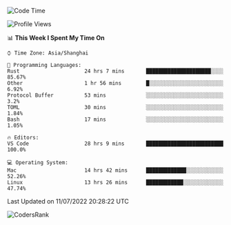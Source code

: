 <!--START_SECTION:waka-->
![Code Time](http://img.shields.io/badge/Code%20Time-1%2C486%20hrs%206%20mins-blue)

![Profile Views](http://img.shields.io/badge/Profile%20Views-20-blue)

📊 **This Week I Spent My Time On** 

```text
⌚︎ Time Zone: Asia/Shanghai

💬 Programming Languages: 
Rust                     24 hrs 7 mins       █████████████████████░░░░   85.67% 
Other                    1 hr 56 mins        █░░░░░░░░░░░░░░░░░░░░░░░░   6.92% 
Protocol Buffer          53 mins             ░░░░░░░░░░░░░░░░░░░░░░░░░   3.2% 
TOML                     30 mins             ░░░░░░░░░░░░░░░░░░░░░░░░░   1.84% 
Bash                     17 mins             ░░░░░░░░░░░░░░░░░░░░░░░░░   1.05%

🔥 Editors: 
VS Code                  28 hrs 9 mins       █████████████████████████   100.0%

💻 Operating System: 
Mac                      14 hrs 42 mins      █████████████░░░░░░░░░░░░   52.26% 
Linux                    13 hrs 26 mins      ████████████░░░░░░░░░░░░░   47.74%

```


 Last Updated on 11/07/2022 20:28:22 UTC
<!--END_SECTION:waka-->

![CodersRank](https://cr-skills-chart-widget.azurewebsites.net/api/api?username=BugenZhao&padding=16&tooltip=true&branding=false&sort-by-score=true&skills=Rust%2C%20Swift%2C%20C%2C%20TypeScript%2C%20Java%2C%20Go%2C%20Dart%2C%20C%2B%2B%2C%20Python%2C%20Assembly%2C%20Shell%2C%20Kotlin)
